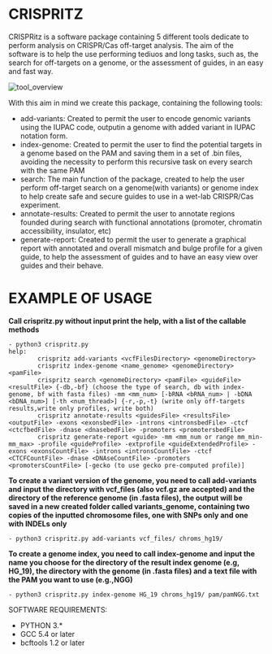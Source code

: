 # CRISPRITZ

CRISPRitz is a software package containing 5 different tools dedicate to perform analysis on CRISPR/Cas off-target analysis.
The aim of the software is to help the use performing tediuos and long tasks, such as, the search for off-targets on a genome, or the assessment of guides, in an easy and fast way.

![tool_overview](https://user-images.githubusercontent.com/32717860/52447053-faa3b200-2b2f-11e9-96fb-e3761a9232c5.png)


With this aim in mind we create this package, containing the following tools:

- add-variants: Created to permit the user to encode genomic variants using the IUPAC code, outputin a genome with added variant in IUPAC notation form.
- index-genome: Created to permit the user to find the potential targets in a genome based on the PAM and saving them in a set of .bin files, avoiding the necessity to perform this recursive task on every search with the same PAM
- search: The main function of the package, created to help the user perform off-target search on a genome(with variants) or genome index to help create safe and secure guides to use in a wet-lab CRISPR/Cas experiment.
- annotate-results: Created to permit the user to annotate regions founded during search with functional annotations (promoter, chromatin accessibility, insulator, etc)
- generate-report: Created to permit the user to generate a graphical report with annotated and overall mismatch and bulge profile for a given guide, to help the assessment of guides and to have an easy view over guides and their behave.

# EXAMPLE OF USAGE

**Call crispritz.py without input print the help, with a list of the callable methods**
```
- python3 crispritz.py
help:
        crispritz add-variants <vcfFilesDirectory> <genomeDirectory>
        crispritz index-genome <name_genome> <genomeDirectory> <pamFile>
        crispritz search <genomeDirectory> <pamFile> <guideFile> <resultFile> {-db,-bf} (choose the type of search, db with index-genome, bf with fasta files) -mm <mm_num> [-bRNA <bRNA_num> | -bDNA <bDNA_num>] [-th <num_thread>] {-r,-p,-t} (write only off-targets results,write only profiles, write both)
        crispritz annotate-results <guidesFile> <resultsFile> <outputFile> -exons <exonsbedFile> -introns <intronsbedFile> -ctcf <ctcfbedFile> -dnase <dnasebedFile> -promoters <promotersbedFile>
        crispritz generate-report <guide> -mm <mm_num or range mm_min-mm_max> -profile <guideProfile> -extprofile <guideExtendedProfile> -exons <exonsCountFile> -introns <intronsCountFile> -ctcf <CTCFCountFile> -dnase <DNAseCountFile> -promoters <promotersCountFile> [-gecko (to use gecko pre-computed profile)]
```
**To create a variant version of the genome, you need to call add-variants and input the directory with vcf_files (also vcf.gz are accepted) and the directory of the reference genome (in .fasta files), the output will be saved in a new created folder called variants_genome, containing two copies of the inputted chromosome files, one with SNPs only and one with INDELs only**
```
- python3 crispritz.py add-variants vcf_files/ chroms_hg19/
```
**To create a genome index, you need to call index-genome and input the name you choose for the directory of the result index genome (e.g, HG_19), the directory with the genome (in .fasta files) and a text file with the PAM you want to use (e.g.,NGG)**
```
- python3 crispritz.py index-genome HG_19 chroms_hg19/ pam/pamNGG.txt
```

SOFTWARE REQUIREMENTS:
- PYTHON 3.*
- GCC 5.4 or later
- bcftools 1.2 or later
